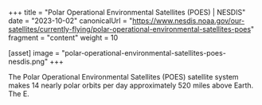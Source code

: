+++
title = "Polar Operational Environmental Satellites (POES) | NESDIS"
date = "2023-10-02"
canonicalUrl = "https://www.nesdis.noaa.gov/our-satellites/currently-flying/polar-operational-environmental-satellites-poes"
fragment = "content"
weight = 10

[asset]
    image = "polar-operational-environmental-satellites-poes-nesdis.png"
+++

The Polar Operational Environmental Satellites (POES) satellite system 
makes 14 nearly polar orbits per day approximately 520 miles above Earth. 
The E.
